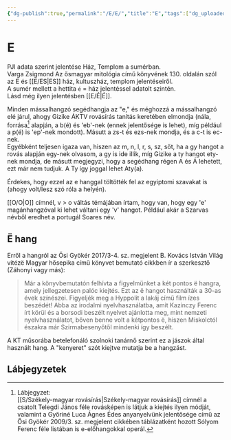 ```yaml
---
{"dg-publish":true,"permalink":"/E/E/","title":"E","tags":["dg_uploaded"],"created":"2023-11-22T07:06","updated":"2023-11-22T07:06"}
---
```



# E

PJI adata szerint jelentése Ház, Templom a sumérban.  
Varga Zsigmond Az ősmagyar mitológia című könyvének 130. oldalán szól az E és [[E/ES\|ES]] ház, kultuszház, templom jelentéseiről.  
A sumér mellett a hettita `é` = ház jelentéssel adatolt szintén.  
Lásd még ilyen jelentésben [[E/É\|É]].  

Minden mássalhangzó segédhangja az "e," és méghozzá a mássalhangzó elé járul, ahogy Gizike ÁKTV rovásírás tanítás keretében elmondja (nála, forrása[^1] alapján, a b(é) és 'eb'-nek (ennek jelentősége is lehet), míg például a p(é) is 'ep'-nek mondott). Másutt a zs-t és ezs-nek mondja, és a c-t is ec-nek.  
Egyébként teljesen igaza van, hiszen az m, n, l, r, s, sz, sőt, ha a gy hangot a rovás alapján egy-nek olvasom, a gy is ide illik, míg Gizike a ty hangot ety-nek mondja, de másutt megjegyzi, hogy a segédhang régen A és Á lehetett, ezt már nem tudjuk. A Ty így joggal lehet Aty(a).  

Érdekes, hogy ezzel az e hanggal töltötték fel az egyiptomi szavakat is (ahogy volt/lesz szó róla a helyén).  

[[O/O\|O]] címnél, v > o váltás témájában írtam, hogy van, hogy egy 'e' magánhangzóval ki lehet váltani egy 'v' hangot. Például akár a Szarvas névből eredhet a portugál Soares név.  

## Ë hang

Erről a hangról az Ősi Gyökér 2017/3-4. sz. megjelent B. Kovács István Világ vitézë Magyar hősepika című könyvet bemutató cikkben ír a szerkesztő (Záhonyi vagy más):  
> Már a könyvbemutatón felhívta a figyelmünket a két pontos ë hangra, amely jellegzetesen palóc kiejtés. Ezt az ë hangot használták a 30-as évek színészei. Figyeljék meg a Hyppolit a lakáj című film ízes beszédét! Abba az irodalmi nyelvhasználatba, amit Kazinczy Ferenc írt körül és a borsodi beszélt nyelvet ajánlotta meg, mint nemzeti nyelvhasználatot, bőven benne volt a kétpontos ë, hiszen Miskolctól északra már Szirmabesenyőtől mindenki így beszélt.  

A KT műsorába betelefonáló szolnoki tanárnő szerint ez a jászok által használt hang. A "kenyeret" szót kiejtve mutatja be a hangzást.  

## Lábjegyzetek

[^1]: Lábjegyzet:  
[[S/Székely-magyar rovásírás\|Székely-magyar rovásírás]] címnél a csatolt Telegdi János féle rovásképen is látjuk a kiejtés ilyen módját, valamint a Győriné Luca Ágnes Édes anyanyelvünk jelentősége című az Ősi Gyökér 2009/3. sz. megjelent cikkében táblázatként hozott Sólyom Ferenc féle listában is e-előhangokkal operál.  